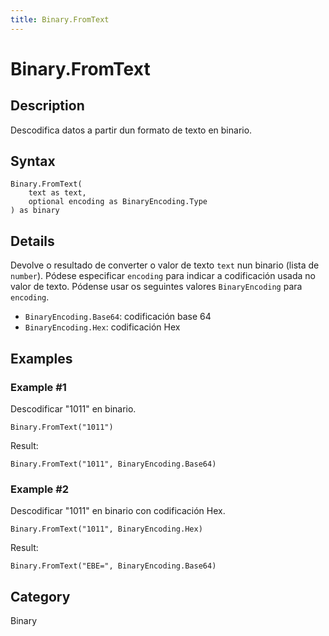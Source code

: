 ```yaml
---
title: Binary.FromText
---
```


# Binary.FromText


## Description

Descodifica datos a partir dun formato de texto en binario.


## Syntax

```powerquery
Binary.FromText(
    text as text,
    optional encoding as BinaryEncoding.Type
) as binary
```


## Details

Devolve o resultado de converter o valor de texto <code>text</code> nun binario (lista de <code>number</code>). Pódese especificar <code>encoding</code> para indicar a codificación usada no valor de texto.      Pódense usar os seguintes valores <code>BinaryEncoding</code> para <code>encoding</code>.      <ul>        <li><code>BinaryEncoding.Base64</code>: codificación base 64</li>        <li><code>BinaryEncoding.Hex</code>: codificación Hex</li>      </ul>


## Examples

### Example #1 
Descodificar &#34;1011&#34; en binario.
```powerquery
Binary.FromText("1011")
```

Result: 
```powerquery
Binary.FromText("1011", BinaryEncoding.Base64)
```


### Example #2 
Descodificar &#34;1011&#34; en binario con codificación Hex.
```powerquery
Binary.FromText("1011", BinaryEncoding.Hex)
```

Result: 
```powerquery
Binary.FromText("EBE=", BinaryEncoding.Base64)
```




## Category
Binary
